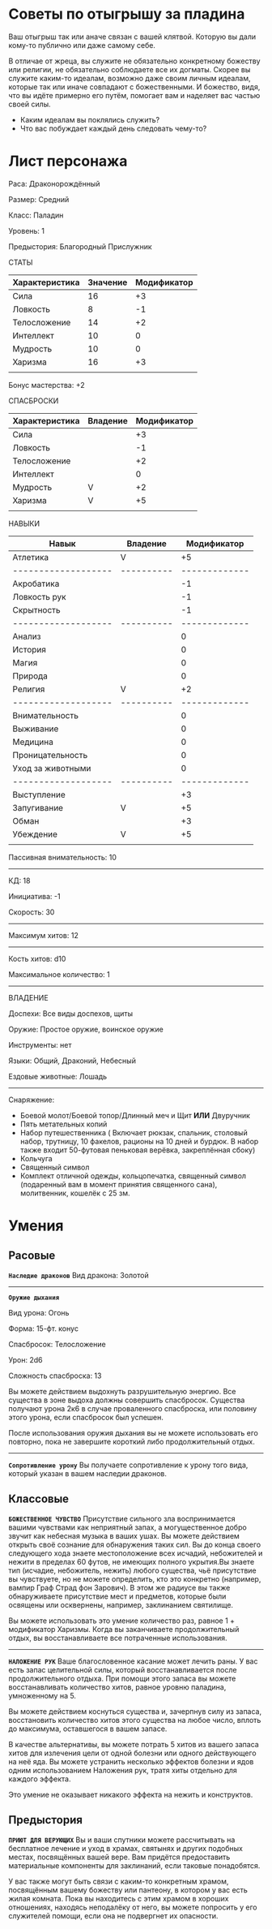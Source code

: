 # Советы по отыгрышу за пладина
Ваш отыгрыш так или аначе связан с вашей клятвой. Которую вы дали кому-то публично или даже самому себе.

В отличае от жреца, вы служите не обязательно конкретному божеству или религии, не обязательно соблюдаете все их догматы. Скорее вы служите каким-то идеалам, возможно даже своим личным идеалам, которые так или иначе совпадают с божественными. И божество, видя, что вы идёте примерно его путём, помогает вам и наделяет вас частью своей силы.
* Каким идеалам вы поклялись служить?
* Что вас побуждает каждый день следовать чему-то?

# Лист персонажа 
Раса: Драконорождённый

Размер: Средний

Класс: Паладин

Уровень: 1

Предыстория: Благородный Прислужник

СТАТЫ

| Характеристика | Значение | Модификатор |
|----------------|----------|-------------|
| Сила           |     16   |      +3     |
| Ловкость       |     8    |      -1     |
| Телосложение   |     14   |      +2     |
| Интеллект      |     10   |      0      |
| Мудрость       |     10   |      0      |
| Харизма        |     16   |      +3     |
|                |          |             |

Бонус мастерства: +2

СПАСБРОСКИ

| Характеристика | Владение | Модификатор |
|----------------|----------|-------------|
| Сила           |          |     +3      |
| Ловкость       |          |     -1      |
| Телосложение   |          |     +2      |
| Интеллект      |          |     0       |
| Мудрость       |    V     |     +2      |
| Харизма        |    V     |     +5      |
|                |          |             |

НАВЫКИ

| Навык             | Владение | Модификатор |
|-------------------|----------|-------------|
| Атлетика          |    V     |     +5      |
|-------------------|----------|-------------|
| Акробатика        |          |     -1      |
| Ловкость рук      |          |     -1      |
| Скрытность        |          |     -1      |
|-------------------|----------|-------------|
| Анализ            |          |     0       |
| История           |          |     0       |
| Магия             |          |     0       |
| Природа           |          |     0       |
| Религия           |    V     |     +2      |
|-------------------|----------|-------------|
| Внимательность    |          |     0       |
| Выживание         |          |     0       |
| Медицина          |          |     0       |
| Проницательность  |          |     0       |
| Уход за животными |          |     0       |
|-------------------|----------|-------------|
| Выступление       |          |     +3      |
| Запугивание       |    V     |     +5      |
| Обман             |          |     +3      |
| Убеждение         |    V     |     +5      |
|                   |          |             |

Пассивная внимательность: 10

------------

КД: 18

Инициатива: -1

Скорость: 30

------------

Максимум хитов: 12

------------

Кость хитов: d10

Максимальное количество: 1

------------

ВЛАДЕНИЕ

Доспехи: Все виды доспехов, щиты 

Оружие: Простое оружие, воинское оружие

Инструменты: нет

Языки: Общий, Драконий, Небесный

Ездовые животные: Лошадь

------------

Снаряжение: 

+ Боевой молот/Боевой топор/Длинный меч и Щит **ИЛИ** Двуручник
+ Пять метательных копий
+ Набор путешественника ( Включает рюкзак, спальник, столовый набор, трутницу, 10 факелов, рационы на 10 дней и бурдюк. В набор также входит 50-футовая пеньковая верёвка, закреплённая сбоку)
+ Кольчуга
+ Священный символ
+ Комплект отличной одежды, кольцопечатка, священный символ (подаренный вам в момент принятия священного сана), молитвенник, кошелёк с 25 зм.

# Умения
## Расовые
**`Наследие драконов`** Вид дракона: Золотой

------------

**`Оружие дыхания`** 

Вид урона: Огонь  

Форма: 15-фт. конус 

Спасбросок: Телосложение

Урон: 2d6

Сложность спасброска: 13

Вы можете действием выдохнуть разрушительную энергию. Все существа в зоне выдоха должны совершить спасбросок.
Существа получают урона 2к6 в случае проваленного спасброска, или половину этого урона, если спасбросок был успешен.

После использования оружия дыхания вы не можете использовать его повторно, пока не завершите короткий либо продолжительный отдых.

------------

**`Сопротивление урону`** Вы получаете сопротивление к урону того вида, который указан в вашем наследии драконов. 

## Классовые
**`БОЖЕСТВЕННОЕ ЧУВСТВО`** Присутствие сильного зла воспринимается вашими чувствами как неприятный запах, а могущественное добро звучит как небесная музыка в ваших ушах. Вы можете действием открыть своё сознание для обнаружения таких сил. Вы до конца своего следующего хода знаете местоположение всех исчадий, небожителей и нежити в пределах 60 футов, не имеющих полного укрытия.Вы знаете тип (исчадие, небожитель, нежить) любого существа, чьё присутствие вы чувствуете, но не можете определить, кто это конкретно (например, вампир Граф Страд фон Зарович). В этом же радиусе вы также обнаруживаете присутствие мест и предметов, которые были освящены или осквернены, например, заклинанием святилище. 

Вы можете использовать это умение количество раз, равное 1 + модификатор Харизмы. Когда вы заканчиваете продолжительный отдых, вы восстанавливаете все потраченные использования. 

------------

**`НАЛОЖЕНИЕ РУК`** Ваше благословенное касание может лечить раны. У вас есть запас целительной силы, который восстанавливается после продолжительного отдыха. При помощи этого запаса вы можете восстанавливать количество хитов, равное уровню паладина, умноженному на 5. 

Вы можете действием коснуться существа и, зачерпнув силу из запаса, восстановить количество хитов этого существа на любое число, вплоть до максимума, оставшегося в вашем запасе. 

В качестве альтернативы, вы можете потрать 5 хитов из вашего запаса хитов для излечения цели от одной болезни или одного действующего на неё яда. Вы можете устранить несколько эффектов болезни и ядов одним использованием Наложения рук, тратя хиты отдельно для каждого эффекта. 

Это умение не оказывает никакого эффекта на нежить и конструктов. 

## Предыстория
**`ПРИЮТ ДЛЯ ВЕРУЮЩИХ`** Вы и ваши спутники можете рассчитывать на бесплатное лечение и уход в храмах, святынях и других подобных местах, посвящённых вашей вере. Вам придётся предоставить материальные компоненты для заклинаний, если таковые понадобятся. 

У вас также могут быть связи с каким-то конкретным храмом, посвящённым вашему божеству или пантеону, в котором у вас есть жилая комната. Пока вы находитесь с этим храмом в хороших отношениях, находясь неподалёку от него, вы можете попросить у его служителей помощи, если она не подвергнет их опасности.
